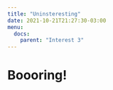 ```yaml
---
title: "Uninsteresting"
date: 2021-10-21T21:27:30-03:00
menu:
  docs:
    parent: "Interest 3"
---
```


# Boooring!
